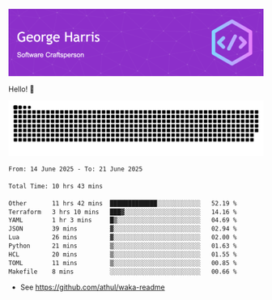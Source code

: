 ![img](./assets/github-header.png)

Hello! :wave:

<div align="center">
  <img  src="https://raw.githubusercontent.com/1999AZZAR/1999AZZAR/readme/resources/grid-snake.svg" alt="snake" />
</div>

<!--START_SECTION:waka-->

```txt
From: 14 June 2025 - To: 21 June 2025

Total Time: 10 hrs 43 mins

Other       11 hrs 42 mins  █████████████░░░░░░░░░░░░   52.19 %
Terraform   3 hrs 10 mins   ███▓░░░░░░░░░░░░░░░░░░░░░   14.16 %
YAML        1 hr 3 mins     █▒░░░░░░░░░░░░░░░░░░░░░░░   04.69 %
JSON        39 mins         ▓░░░░░░░░░░░░░░░░░░░░░░░░   02.94 %
Lua         26 mins         ▓░░░░░░░░░░░░░░░░░░░░░░░░   02.00 %
Python      21 mins         ▒░░░░░░░░░░░░░░░░░░░░░░░░   01.63 %
HCL         20 mins         ▒░░░░░░░░░░░░░░░░░░░░░░░░   01.55 %
TOML        11 mins         ▒░░░░░░░░░░░░░░░░░░░░░░░░   00.85 %
Makefile    8 mins          ░░░░░░░░░░░░░░░░░░░░░░░░░   00.66 %
```

<!--END_SECTION:waka-->

- See <https://github.com/athul/waka-readme>
